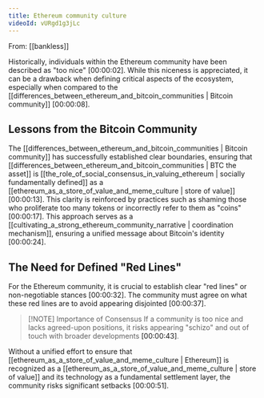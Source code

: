 ```yaml
---
title: Ethereum community culture
videoId: vURgd1g3jLc
---
```


From: [[bankless]] <br/> 

Historically, individuals within the Ethereum community have been described as "too nice" <a class="yt-timestamp" data-t="00:00:02">[00:00:02]</a>. While this niceness is appreciated, it can be a drawback when defining critical aspects of the ecosystem, especially when compared to the [[differences_between_ethereum_and_bitcoin_communities | Bitcoin community]] <a class="yt-timestamp" data-t="00:00:08">[00:00:08]</a>.

## Lessons from the Bitcoin Community

The [[differences_between_ethereum_and_bitcoin_communities | Bitcoin community]] has successfully established clear boundaries, ensuring that [[differences_between_ethereum_and_bitcoin_communities | BTC the asset]] is [[the_role_of_social_consensus_in_valuing_ethereum | socially fundamentally defined]] as a [[ethereum_as_a_store_of_value_and_meme_culture | store of value]] <a class="yt-timestamp" data-t="00:00:13">[00:00:13]</a>. This clarity is reinforced by practices such as shaming those who proliferate too many tokens or incorrectly refer to them as "coins" <a class="yt-timestamp" data-t="00:00:17">[00:00:17]</a>. This approach serves as a [[cultivating_a_strong_ethereum_community_narrative | coordination mechanism]], ensuring a unified message about Bitcoin's identity <a class="yt-timestamp" data-t="00:00:24">[00:00:24]</a>.

## The Need for Defined "Red Lines"

For the Ethereum community, it is crucial to establish clear "red lines" or non-negotiable stances <a class="yt-timestamp" data-t="00:00:32">[00:00:32]</a>. The community must agree on what these red lines are to avoid appearing disjointed <a class="yt-timestamp" data-t="00:00:37">[00:00:37]</a>.

> [!NOTE] Importance of Consensus
> If a community is too nice and lacks agreed-upon positions, it risks appearing "schizo" and out of touch with broader developments <a class="yt-timestamp" data-t="00:00:43">[00:00:43]</a>.

Without a unified effort to ensure that [[ethereum_as_a_store_of_value_and_meme_culture | Ethereum]] is recognized as a [[ethereum_as_a_store_of_value_and_meme_culture | store of value]] and its technology as a fundamental settlement layer, the community risks significant setbacks <a class="yt-timestamp" data-t="00:00:51">[00:00:51]</a>.